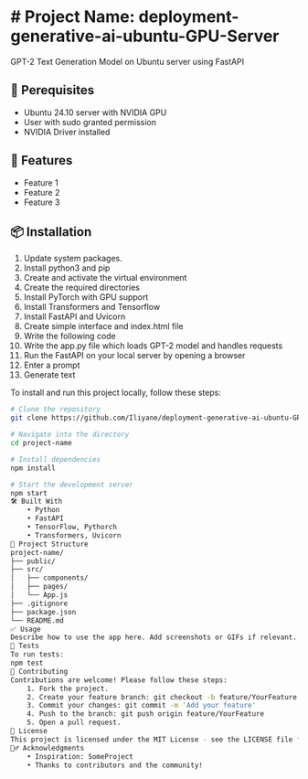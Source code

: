 # # Project Name: deployment-generative-ai-ubuntu-GPU-Server

GPT-2 Text Generation Model on Ubuntu server using FastAPI

## 🚀 Perequisites

- Ubuntu 24.10 server with NVIDIA GPU
- User with sudo granted permission
- NVIDIA Driver installed


## 🚀 Features

- Feature 1
- Feature 2
- Feature 3

## 📦 Installation

1. Update system packages.   
3. Install python3 and pip
4. Create and activate the virtual environment
5. Create the required directories
6. Install PyTorch with GPU support
7. Install Transformers and Tensorflow
8. Install FastAPI and Uvicorn
9. Create simple interface and index.html file
10. Write the following code
11. Write the app.py file which loads GPT-2 model and handles requests
12. Run the FastAPI on your local server by opening a browser
13. Enter a prompt
14. Generate text

To install and run this project locally, follow these steps:

```bash
# Clone the repository
git clone https://github.com/Iliyane/deployment-generative-ai-ubuntu-GPU-Server.git

# Navigate into the directory
cd project-name

# Install dependencies
npm install

# Start the development server
npm start
🛠️ Built With
    • Python
    • FastAPI
    • TensorFlow, Pythorch
    • Transformers, Uvicorn
📁 Project Structure
project-name/
├── public/
├── src/
│   ├── components/
│   ├── pages/
│   └── App.js
├── .gitignore
├── package.json
└── README.md
✅ Usage
Describe how to use the app here. Add screenshots or GIFs if relevant.
🧪 Tests
To run tests:
npm test
🙌 Contributing
Contributions are welcome! Please follow these steps:
    1. Fork the project.
    2. Create your feature branch: git checkout -b feature/YourFeature
    3. Commit your changes: git commit -m 'Add your feature'
    4. Push to the branch: git push origin feature/YourFeature
    5. Open a pull request.
📄 License
This project is licensed under the MIT License - see the LICENSE file for details.
🙋‍♂️ Acknowledgments
    • Inspiration: SomeProject
    • Thanks to contributors and the community!


